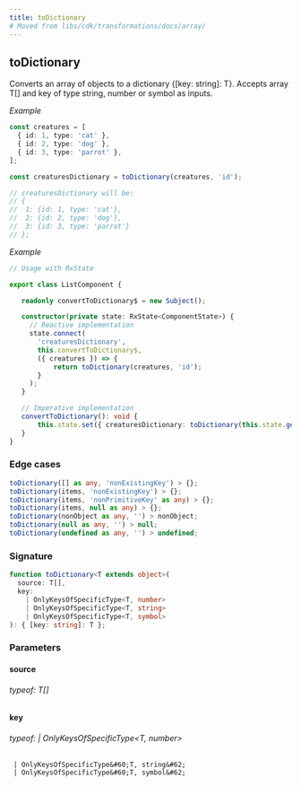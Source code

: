 ```yaml
---
title: toDictionary
# Moved from libs/cdk/transformations/docs/array/
---
```


## toDictionary

Converts an array of objects to a dictionary {[key: string]: T}.
Accepts array T[] and key of type string, number or symbol as inputs.

_Example_

```typescript
const creatures = [
  { id: 1, type: 'cat' },
  { id: 2, type: 'dog' },
  { id: 3, type: 'parrot' },
];

const creaturesDictionary = toDictionary(creatures, 'id');

// creaturesDictionary will be:
// {
//  1: {id: 1, type: 'cat'},
//  2: {id: 2, type: 'dog'},
//  3: {id: 3, type: 'parrot'}
// };
```

_Example_

```typescript
// Usage with RxState

export class ListComponent {

   readonly convertToDictionary$ = new Subject();

   constructor(private state: RxState<ComponentState>) {
     // Reactive implementation
     state.connect(
       'creaturesDictionary',
       this.convertToDictionary$,
       ({ creatures }) => {
           return toDictionary(creatures, 'id');
       }
     );
   }

   // Imperative implementation
   convertToDictionary(): void {
       this.state.set({ creaturesDictionary: toDictionary(this.state.get().creatures, 'id'});
   }
}
```

### Edge cases

```typescript
toDictionary([] as any, 'nonExistingKey') > {};
toDictionary(items, 'nonExistingKey') > {};
toDictionary(items, 'nonPrimitiveKey' as any) > {};
toDictionary(items, null as any) > {};
toDictionary(nonObject as any, '') > nonObject;
toDictionary(null as any, '') > null;
toDictionary(undefined as any, '') > undefined;
```

### Signature

```typescript
function toDictionary<T extends object>(
  source: T[],
  key:
    | OnlyKeysOfSpecificType<T, number>
    | OnlyKeysOfSpecificType<T, string>
    | OnlyKeysOfSpecificType<T, symbol>
): { [key: string]: T };
```

### Parameters

#### source

###### typeof: T[]

#### key

###### typeof: | OnlyKeysOfSpecificType&#60;T, number&#62;

     | OnlyKeysOfSpecificType&#60;T, string&#62;
     | OnlyKeysOfSpecificType&#60;T, symbol&#62;
